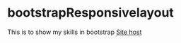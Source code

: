 # bootstrapResponsivelayout
This is to show my skills in bootstrap
[Site host](https://gogo200202.github.io/bootstrapResponsivelayout/)
